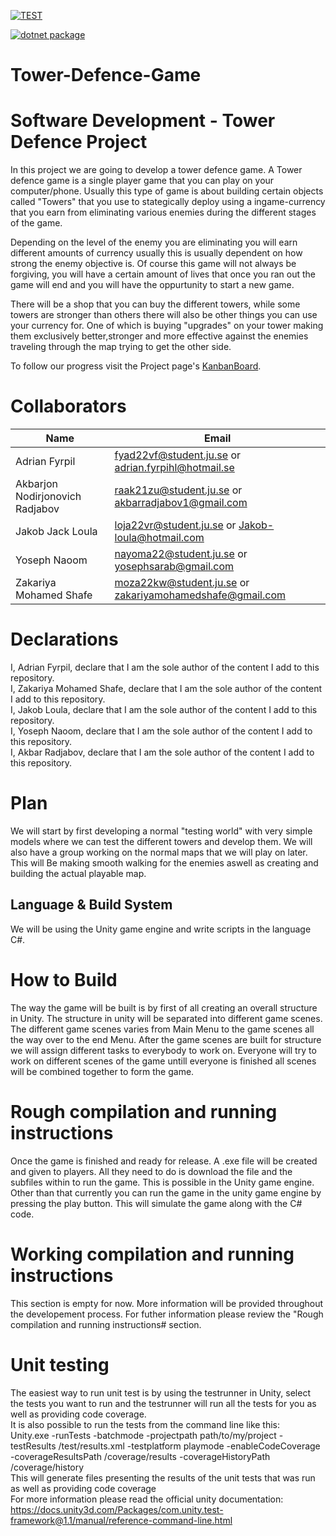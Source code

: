 [![TEST](https://github.com/AdeptiC/Tower-Defence-Game/actions/workflows/dotnet.yml/badge.svg)](https://github.com/AdeptiC/Tower-Defence-Game/actions/workflows/dotnet.yml)

[![dotnet package](https://github.com/AdeptiC/Tower-Defence-Game/actions/workflows/.net-package.yml/badge.svg)](https://github.com/AdeptiC/Tower-Defence-Game/actions/workflows/.net-package.yml)
# Tower-Defence-Game


# Software Development - Tower Defence Project
In this project we are going to develop a tower defence game. A Tower defence game is a single player game that you can play on your computer/phone. Usually this type of game is about building certain objects called "Towers" that you use to stategically deploy using a ingame-currency that you earn from eliminating various enemies during the different stages of the game.

Depending on the level of the enemy you are eliminating you will earn different amounts of currency usually this is usually dependent on how strong the enemy objective is. Of course this game will not always be forgiving, you will have a certain amount of lives that once you ran out the game will end and you will have the oppurtunity to start a new game. 

There will be a shop that you can buy the different towers, while some towers are stronger than others there will also be other things you can use your currency for. One of which is buying "upgrades" on your tower making them exclusively better,stronger and more effective against the enemies traveling through the map trying to get the other side. 

To follow our progress visit the Project page's [KanbanBoard](https://github.com/users/AdeptiC/projects/2/views/1).  
  

# Collaborators
| Name | Email |
| - | - |
| Adrian Fyrpil | fyad22vf@student.ju.se or adrian.fyrpihl@hotmail.se|
| Akbarjon Nodirjonovich Radjabov | raak21zu@student.ju.se or akbarradjabov1@gmail.com |
| Jakob Jack Loula | loja22vr@student.ju.se or Jakob-loula@hotmail.com|
| Yoseph Naoom | nayoma22@student.ju.se or yosephsarab@gmail.com |
| Zakariya Mohamed Shafe | moza22kw@student.ju.se or zakariyamohamedshafe@gmail.com |
  
  
# Declarations
I, Adrian Fyrpil, declare that I am the sole author of the content I add to this repository.  
I, Zakariya Mohamed Shafe, declare that I am the sole author of the content I add to this repository.  
I, Jakob Loula, declare that I am the sole author of the content I add to this repository.  
I, Yoseph Naoom, declare that I am the sole author of the content I add to this repository.  
I, Akbar Radjabov, declare that I am the sole author of the content I add to this repository.  
  
# Plan
We will start by first developing a normal "testing world" with very simple models where we can test the different towers and develop them. We will also have a group working on the normal maps that we will play on later. This will Be making smooth walking for the enemies aswell as creating and building the actual playable map.

## Language & Build System
We will be using the Unity game engine and write scripts in the language C#.

# How to Build
The way the game will be built is by first of all creating an overall structure in Unity. The structure in unity will be separated into different game scenes. The different game scenes varies from Main Menu to the game scenes all the way over to the end Menu. After the game scenes are built for structure we will assign different tasks to everybody to work on. Everyone will try to work on different scenes of the game untill everyone is finished all scenes will be combined together to form the game. 

# Rough compilation and running instructions 
Once the game is finished and ready for release. A .exe file will be created and given to players. All they need to do is download the file and the subfiles within to run the game. This is possible in the Unity game engine. Other than that currently you can run the game in the unity game engine by pressing the play button. This will simulate the game along with the C# code. 

# Working compilation and running instructions
This section is empty for now. More information will be provided throughout the developement process. For futher information please review the "Rough compilation and running instructions# section.


# Unit testing  
The easiest way to run unit test is by using the testrunner in Unity, select the tests you want to run and the testrunner will run all the tests for you as well as providing code coverage.  
It is also possible to run the tests from the command line like this:  
Unity.exe -runTests -batchmode -projectpath path/to/my/project -testResults /test/results.xml -testplatform playmode -enableCodeCoverage -coverageResultsPath /coverage/results -coverageHistoryPath /coverage/history  
This will generate files presenting the results of the unit tests that was run as well as providing code coverage  
For more information please read the official unity documentation: https://docs.unity3d.com/Packages/com.unity.test-framework@1.1/manual/reference-command-line.html  

